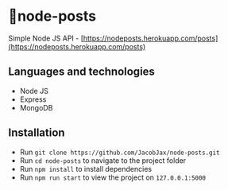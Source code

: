# 🍃node-posts 
Simple Node JS API - [https://nodeposts.herokuapp.com/posts](https://nodeposts.herokuapp.com/posts)

## Languages and technologies
- Node JS
- Express
- MongoDB

## Installation
- Run `git clone https://github.com/JacobJax/node-posts.git`
- Run `cd node-posts` to navigate to the project folder
- Run `npm install` to install dependencies
- Run `npm run start` to view the project on `127.0.0.1:5000`
